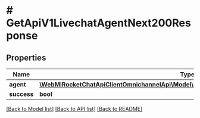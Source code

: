 # # GetApiV1LivechatAgentNext200Response

## Properties

Name | Type | Description | Notes
------------ | ------------- | ------------- | -------------
**agent** | [**\WebMIRocketChatApiClientOmnichannelApi\Model\GetApiV1LivechatAgentNext200ResponseAgent**](GetApiV1LivechatAgentNext200ResponseAgent.md) |  | [optional]
**success** | **bool** |  | [optional]

[[Back to Model list]](../../README.md#models) [[Back to API list]](../../README.md#endpoints) [[Back to README]](../../README.md)
